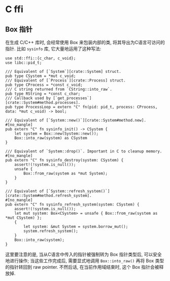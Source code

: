 # C ffi

## Box 指针

在生成 C/C++ 库时, 会经常使用 Box 来包装内部的类, 将其导出为C语言可访问的指针.
比如 `sysinfo` 库, 它大量地运用了这种写法:

```rust, ignore
use std::ffi::{c_char, c_void};
use libc::pid_t;

/// Equivalent of [`System`][crate::System] struct.
pub type CSystem = *mut c_void;
/// Equivalent of [`Process`][crate::Process] struct.
pub type CProcess = *const c_void;
/// C string returned from `CString::into_raw`.
pub type RString = *const c_char;
/// Callback used by [`get_processes`][crate::System#method.processes].
pub type ProcessLoop = extern "C" fn(pid: pid_t, process: CProcess, data: *mut c_void) -> bool;

/// Equivalent of [`System::new()`][crate::System#method.new].
#[no_mangle]
pub extern "C" fn sysinfo_init() -> CSystem {
    let system = Box::new(System::new());
    Box::into_raw(system) as CSystem
}

/// Equivalent of `System::drop()`. Important in C to cleanup memory.
#[no_mangle]
pub extern "C" fn sysinfo_destroy(system: CSystem) {
    assert!(!system.is_null());
    unsafe {
        Box::from_raw(system as *mut System);
    }
}

/// Equivalent of [`System::refresh_system()`][crate::System#method.refresh_system].
#[no_mangle]
pub extern "C" fn sysinfo_refresh_system(system: CSystem) {
    assert!(!system.is_null());
    let mut system: Box<CSystem> = unsafe { Box::from_raw(system as *mut CSystem) };
    {
        let system: &mut System = system.borrow_mut();
        system.refresh_system();
    }
    Box::into_raw(system);
}
```

这里要注意的是, 当从C语言中传入的指针被强制转为 Box 指针类型后, 可以安全地进行操作;
当这些工作完成后, 需要显式地调用 `Box::into_raw()` 再将 Box 类型的指针转回到 raw pointer.
不然后话, 在当前作用域结束时, 这个 Box 指针会被释放掉.